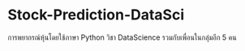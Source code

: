 # Stock-Prediction-DataSci
การพยากรณ์หุ้นโดยใช้ภาษา Python วิชา DataScience รวมกับเพื่อนในกลุ่มอีก 5 คน
